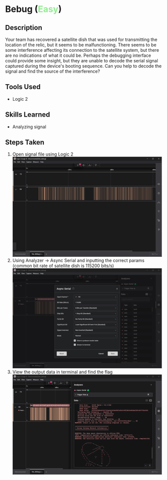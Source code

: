 # Bebug (<font color=lightgreen>Easy</font>)


## Description

Your team has recovered a satellite dish that was used for transmitting the location of the relic, but it seems to be malfunctioning. There seems to be some interference affecting its connection to the satellite system, but there are no indications of what it could be. Perhaps the debugging interface could provide some insight, but they are unable to decode the serial signal captured during the device's booting sequence. Can you help to decode the signal and find the source of the interference?

## Tools Used

- Logic 2

## Skills Learned

- Analyzing signal

## Steps Taken
1. Open signal file using Logic 2
![alt text](image.png)
2. Using Analyzer -> Async Serial and inputting the correct params (common bit rate of satellite dish is 115200 bits/s)
![alt text](image-1.png)
3. View the output data in terminal and find the flag
![alt text](image-2.png)